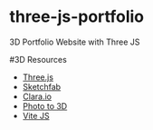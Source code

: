 # three-js-portfolio
3D Portfolio Website with Three JS

#3D Resources
* [Three.js](https://threejs.org/)
* [Sketchfab](https://sketchfab.com/)
* [Clara.io](https://clara.io/)
* [Photo to 3D](https://blog.aspose.com/3d/convert-jpg-to-3ds-online/)
* [Vite JS](https://vitejs.dev/)

  
